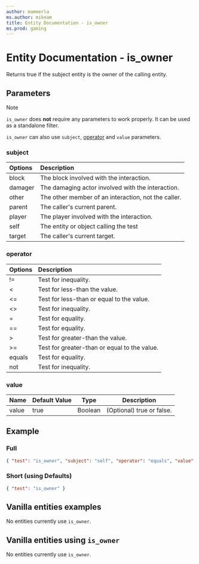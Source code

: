 ```yaml
---
author: mammerla
ms.author: mikeam
title: Entity Documentation - is_owner
ms.prod: gaming
---
```


# Entity Documentation - is_owner

Returns true if the subject entity is the owner of the calling entity.

## Parameters

> [!Note]
> `is_owner` does **not** require any parameters to work properly. It can be used as a standalone filter.
>
> `is_owner` can also use `subject`, [operator](../Definitions/NestedTables/operator.md) and `value` parameters.

### subject

| Options| Description |
|:-----------|:-----------|
| block| The block involved with the interaction. |
| damager| The damaging actor involved with the interaction. |
| other| The other member of an interaction, not the caller. |
| parent| The caller's current parent. |
| player| The player involved with the interaction. |
| self| The entity or object calling the test |
| target| The caller's current target. |

### operator

| Options| Description |
|:-----------|:-----------|
| !=| Test for inequality. |
| <| Test for less-than the value. |
| <=| Test for less-than or equal to the value. |
| <>| Test for inequality. |
| =| Test for equality. |
| ==| Test for equality. |
| >| Test for greater-than the value. |
| >=| Test for greater-than or equal to the value. |
| equals| Test for equality. |
| not| Test for inequality. |

### value

|Name |Default Value  |Type  |Description  |
|---------|---------|---------|---------|
|value |true |Boolean |(Optional) true or false. |

## Example

### Full

```json
{ "test": "is_owner", "subject": "self", "operator": "equals", "value": true }
```

### Short (using Defaults)

```json
{ "test": "is_owner" }
```

## Vanilla entities examples

No entities currently use `is_owner`.

## Vanilla entities using `is_owner`

No entities currently use `is_owner`.
